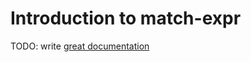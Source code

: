 # Introduction to match-expr

TODO: write [great documentation](http://jacobian.org/writing/great-documentation/what-to-write/)
